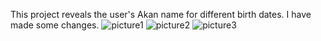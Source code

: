 This project reveals the user's Akan name for different birth dates. I have made some changes.
![picture1](https://user-images.githubusercontent.com/102023891/162071008-7f52f5ec-1a6d-451d-8a4b-91d539ca69cf.JPG)
![picture2](https://user-images.githubusercontent.com/102023891/162071069-a3012690-3ce2-4d41-a85b-377993841d9d.JPG)
![picture3](https://user-images.githubusercontent.com/102023891/162071117-54cf0bfa-4299-40a6-a609-04f369a3e623.JPG)
